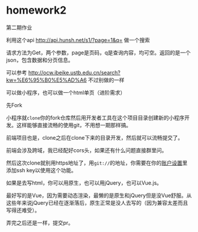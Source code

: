 # homework2
第二期作业

利用这个api
http://api.hunsh.net/s1/?page=1&q=
做一个搜索

请求方法为Get，两个参数，page是页码，q是查询内容，均可空。返回的是一个json，包含数据和分页信息。

可以参考
http://ocw.ibeike.ustb.edu.cn/search?kw=%E6%95%B0%E5%AD%A6
不过别做的一样

可以做小程序，也可以做一个html单页（进阶需求）

先Fork

小程序就`clone`你的fork仓库然后用开发者工具在这个项目目录创建新的小程序开发。这样能够直接流畅的使用git，不用想一期那样搞。

前端项目也是，clone之后在clone下来的目录开发，然后就可以流畅提交了。

前端会涉及跨域，我已经配好cors头，如果还有什么问题直接群里问。

然后这次clone就别用https地址了，用`git://`的地址，你需要在你的[账户设置](https://github.com/settings/keys)里添加ssh key以使用这个功能。

如果是去写html，你可以用原生，也可以用jQuery，也可以Vue.js。

最好写的是Vue，因为需要动态渲染，最懒的是原生和jQuery但是没Vue舒服。从这些年来说jQuery已经在逐渐落后，原生正常是没人去写的（因为兼容太差而且写得还难受）。

弄完之后还是一样，提交pr。
